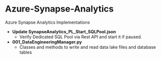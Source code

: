 # Azure-Synapse-Analytics
Azure Synapse Analytics Implementations

* **Update SynapseAnalytics_PL_Start_SQLPool.json**
  * Verify Dedicated SQL Pool via Rest API and start it if paused.
* **001_DataEngineeringManager.py**
  * Classes and methods to write and read data lake files and database tables

